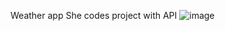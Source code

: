 Weather app She codes project with API 
![image](https://github.com/asinashley/weather-app/assets/115657220/469dcd53-f748-4071-928e-56b2be80b48b)
